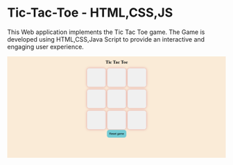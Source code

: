 # Tic-Tac-Toe - HTML,CSS,JS

This Web application implements the Tic Tac Toe game.
The Game is developed using HTML,CSS,Java Script to provide an interactive and engaging user experience.

![image alt](https://github.com/Rchaitanya03/Tic-Tac-Toe/blob/a84816342f3d3f9daa1ce5d68186e93d4460d150/game_image3.png)
